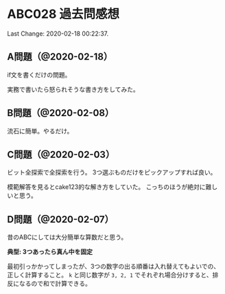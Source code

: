 # ABC028 過去問感想

Last Change: 2020-02-18 00:22:37.

## A問題（@2020-02-18）

if文を書くだけの問題。

実務で書いたら怒られそうな書き方をしてみた。

## B問題（@2020-02-08）

流石に簡単。やるだけ。

## C問題（@2020-02-03）

ビット全探索で全探索を行う。
3つ選ぶものだけをピックアップすれば良い。

模範解答を見るとcake123的な解き方をしていた。
こっちのほうが絶対に難しいと思う。

## D問題（@2020-02-07）

昔のABCにしては大分簡単な算数だと思う。

**典型: 3つあったら真ん中を固定**

最初引っかかってしまったが、3つの数字の出る順番は入れ替えてもよいでの、正しく計算すること。
`k` と同じ数字が `3, 2, 1` でそれぞれ場合分けすると、排反になるので和で計算できる。

